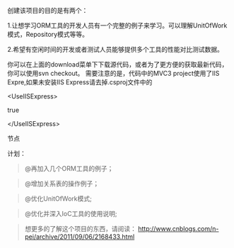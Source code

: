 创建该项目的目的是有两个：

1.让想学习ORM工具的开发人员有一个完整的例子来学习。可以理解UnitOfWork模式，Repository模式等等。

2.希望有空闲时间的开发或者测试人员能够提供多个工具的性能对比测试数据。

你可以在上面的download菜单下下载源代码，或者为了更方便的获取最新代码，你可以使用svn checkout。
需要注意的是，代码中的MVC3 project使用了IIS Expre,如果未安装IIS Express请去掉.csproj文件中的

&lt;UseIISExpress&gt;

true

&lt;/UseIISExpress&gt;

节点

计划：

> @再加入几个ORM工具的例子；

> @增加关系表的操作例子；

> @优化UnitOfWork模式;

> @优化并深入IoC工具的使用说明;

> 想更多的了解这个项目的东西，请阅读： http://www.cnblogs.com/n-pei/archive/2011/09/06/2168433.html